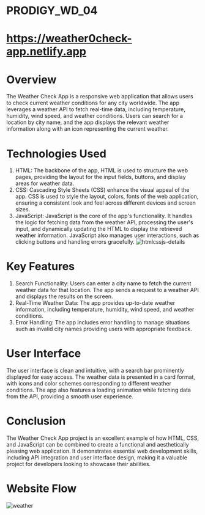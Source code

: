 # PRODIGY_WD_04
# https://weather0check-app.netlify.app
# Overview
The Weather Check App is a responsive web application that allows users to check current weather conditions for any city worldwide. The app leverages a weather API to fetch real-time data, including temperature, humidity, wind speed, and weather conditions. Users can search for a location by city name, and the app displays the relevant weather information along with an icon representing the current weather.
# Technologies Used
1. HTML: The backbone of the app, HTML is used to structure the web pages, providing the layout for the input fields, buttons, and display areas for weather data.
2. CSS: Cascading Style Sheets (CSS) enhance the visual appeal of the app. CSS is used to style the layout, colors, fonts of the web application, ensuring a consistent look and feel across different devices and screen sizes.
3. JavaScript: JavaScript is the core of the app's functionality. It handles the logic for fetching data from the weather API, processing the user's input, and dynamically updating the HTML to display the retrieved weather information. JavaScript also manages user interactions, such as clicking buttons and handling errors gracefully.
![htmlcssjs-details](https://github.com/user-attachments/assets/ac17a70b-a89b-42ab-85cf-6112f31cd08a)

# Key Features
1. Search Functionality: Users can enter a city name to fetch the current weather data for that location. The app sends a request to a weather API and displays the results on the screen.
2. Real-Time Weather Data: The app provides up-to-date weather information, including temperature, humidity, wind speed, and weather conditions.
3. Error Handling: The app includes error handling to manage situations such as invalid city names providing users with appropriate feedback.
# User Interface
The user interface is clean and intuitive, with a search bar prominently displayed for easy access. The weather data is presented in a card format, with icons and color schemes corresponding to different weather conditions. The app also features a loading animation while fetching data from the API, providing a smooth user experience.
# Conclusion
The Weather Check App project is an excellent example of how HTML, CSS, and JavaScript can be combined to create a functional and aesthetically pleasing web application. It demonstrates essential web development skills, including API integration and user interface design, making it a valuable project for developers looking to showcase their abilities.
# Website Flow
![weather](https://github.com/user-attachments/assets/6b6a681d-4681-4380-98c6-f5420abd91ba)
